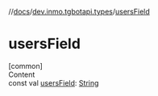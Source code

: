 //[docs](../../index.md)/[dev.inmo.tgbotapi.types](index.md)/[usersField](users-field.md)



# usersField  
[common]  
Content  
const val [usersField](users-field.md): [String](https://kotlinlang.org/api/latest/jvm/stdlib/kotlin/-string/index.html)  



